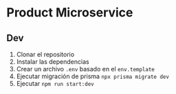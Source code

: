 # Product Microservice


## Dev

1. Clonar el repositorio
2. Instalar las dependencias
3. Crear un archivo `.env` basado en el `env.template`
4. Ejecutar migración de prisma `npx prisma migrate dev`
5. Ejecutar `npm run start:dev`



